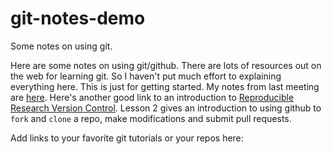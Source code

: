 # git-notes-demo
Some notes on using git.

Here are some notes on using git/github.  There are lots of resources out on the web for learning git.  So I haven't put much effort to explaining everything here.  This is just for getting started.  My notes from last meeting are [here]( https://drive.google.com/file/d/12Bhi3m3cPuNP_pHdzZib0VM2dgomyu9g/view?usp=sharing).  Here's another good link to an introduction to [Reproducible Research Version Control](https://datacarpentry.org/rr-version-control/).  Lesson 2 gives an introduction to using github to `fork` and `clone` a repo, make modifications and submit pull requests.

Add links to your favorite git tutorials or your repos here:



